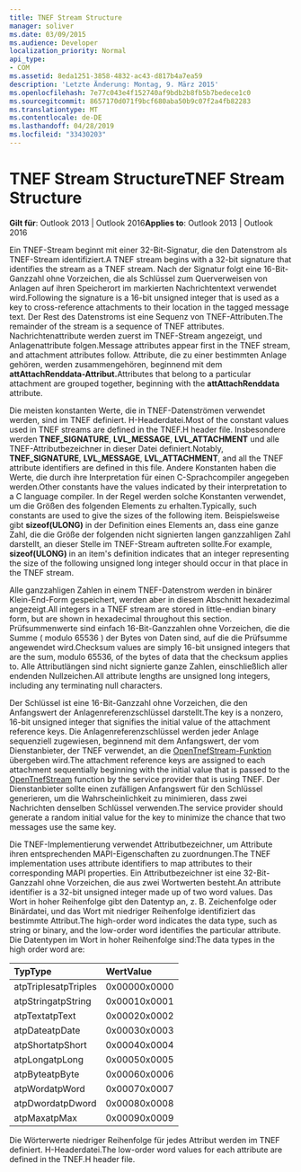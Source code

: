 ```yaml
---
title: TNEF Stream Structure
manager: soliver
ms.date: 03/09/2015
ms.audience: Developer
localization_priority: Normal
api_type:
- COM
ms.assetid: 8eda1251-3858-4832-ac43-d817b4a7ea59
description: 'Letzte Änderung: Montag, 9. März 2015'
ms.openlocfilehash: 7e77c043e4f152740af9bdb2b8fb5b7bedece1c0
ms.sourcegitcommit: 8657170d071f9bcf680aba50b9c07f2a4fb82283
ms.translationtype: MT
ms.contentlocale: de-DE
ms.lasthandoff: 04/28/2019
ms.locfileid: "33430203"
---
```

# <a name="tnef-stream-structure"></a><span data-ttu-id="e155f-103">TNEF Stream Structure</span><span class="sxs-lookup"><span data-stu-id="e155f-103">TNEF Stream Structure</span></span>

  
  
<span data-ttu-id="e155f-104">**Gilt für**: Outlook 2013 | Outlook 2016</span><span class="sxs-lookup"><span data-stu-id="e155f-104">**Applies to**: Outlook 2013 | Outlook 2016</span></span> 
  
<span data-ttu-id="e155f-105">Ein TNEF-Stream beginnt mit einer 32-Bit-Signatur, die den Datenstrom als TNEF-Stream identifiziert.</span><span class="sxs-lookup"><span data-stu-id="e155f-105">A TNEF stream begins with a 32-bit signature that identifies the stream as a TNEF stream.</span></span> <span data-ttu-id="e155f-106">Nach der Signatur folgt eine 16-Bit-Ganzzahl ohne Vorzeichen, die als Schlüssel zum Querverweisen von Anlagen auf ihren Speicherort im markierten Nachrichtentext verwendet wird.</span><span class="sxs-lookup"><span data-stu-id="e155f-106">Following the signature is a 16-bit unsigned integer that is used as a key to cross-reference attachments to their location in the tagged message text.</span></span> <span data-ttu-id="e155f-107">Der Rest des Datenstroms ist eine Sequenz von TNEF-Attributen.</span><span class="sxs-lookup"><span data-stu-id="e155f-107">The remainder of the stream is a sequence of TNEF attributes.</span></span> <span data-ttu-id="e155f-108">Nachrichtenattribute werden zuerst im TNEF-Stream angezeigt, und Anlagenattribute folgen.</span><span class="sxs-lookup"><span data-stu-id="e155f-108">Message attributes appear first in the TNEF stream, and attachment attributes follow.</span></span> <span data-ttu-id="e155f-109">Attribute, die zu einer bestimmten Anlage gehören, werden zusammengehören, beginnend mit dem **attAttachRenddata-Attribut.**</span><span class="sxs-lookup"><span data-stu-id="e155f-109">Attributes that belong to a particular attachment are grouped together, beginning with the **attAttachRenddata** attribute.</span></span> 
  
<span data-ttu-id="e155f-110">Die meisten konstanten Werte, die in TNEF-Datenströmen verwendet werden, sind im TNEF definiert. H-Headerdatei.</span><span class="sxs-lookup"><span data-stu-id="e155f-110">Most of the constant values used in TNEF streams are defined in the TNEF.H header file.</span></span> <span data-ttu-id="e155f-111">Insbesondere werden **TNEF_SIGNATURE**, **LVL_MESSAGE**, **LVL_ATTACHMENT** und alle TNEF-Attributbezeichner in dieser Datei definiert.</span><span class="sxs-lookup"><span data-stu-id="e155f-111">Notably, **TNEF_SIGNATURE**, **LVL_MESSAGE**, **LVL_ATTACHMENT**, and all the TNEF attribute identifiers are defined in this file.</span></span> <span data-ttu-id="e155f-112">Andere Konstanten haben die Werte, die durch ihre Interpretation für einen C-Sprachcompiler angegeben werden.</span><span class="sxs-lookup"><span data-stu-id="e155f-112">Other constants have the values indicated by their interpretation to a C language compiler.</span></span> <span data-ttu-id="e155f-113">In der Regel werden solche Konstanten verwendet, um die Größen des folgenden Elements zu erhalten.</span><span class="sxs-lookup"><span data-stu-id="e155f-113">Typically, such constants are used to give the sizes of the following item.</span></span> <span data-ttu-id="e155f-114">Beispielsweise gibt **sizeof(ULONG)** in der Definition eines Elements an, dass eine ganze Zahl, die die Größe der folgenden nicht signierten langen ganzzahligen Zahl darstellt, an dieser Stelle im TNEF-Stream auftreten sollte.</span><span class="sxs-lookup"><span data-stu-id="e155f-114">For example, **sizeof(ULONG)** in an item's definition indicates that an integer representing the size of the following unsigned long integer should occur in that place in the TNEF stream.</span></span> 
  
<span data-ttu-id="e155f-115">Alle ganzzahligen Zahlen in einem TNEF-Datenstrom werden in binärer Klein-End-Form gespeichert, werden aber in diesem Abschnitt hexadezimal angezeigt.</span><span class="sxs-lookup"><span data-stu-id="e155f-115">All integers in a TNEF stream are stored in little-endian binary form, but are shown in hexadecimal throughout this section.</span></span> <span data-ttu-id="e155f-116">Prüfsummenwerte sind einfach 16-Bit-Ganzzahlen ohne Vorzeichen, die die Summe ( modulo 65536 ) der Bytes von Daten sind, auf die die Prüfsumme angewendet wird.</span><span class="sxs-lookup"><span data-stu-id="e155f-116">Checksum values are simply 16-bit unsigned integers that are the sum, modulo 65536, of the bytes of data that the checksum applies to.</span></span> <span data-ttu-id="e155f-117">Alle Attributlängen sind nicht signierte ganze Zahlen, einschließlich aller endenden Nullzeichen.</span><span class="sxs-lookup"><span data-stu-id="e155f-117">All attribute lengths are unsigned long integers, including any terminating null characters.</span></span>
  
<span data-ttu-id="e155f-118">Der Schlüssel ist eine 16-Bit-Ganzzahl ohne Vorzeichen, die den Anfangswert der Anlagenreferenzschlüssel darstellt.</span><span class="sxs-lookup"><span data-stu-id="e155f-118">The key is a nonzero, 16-bit unsigned integer that signifies the initial value of the attachment reference keys.</span></span> <span data-ttu-id="e155f-119">Die Anlagenreferenzschlüssel werden jeder Anlage sequenziell zugewiesen, beginnend mit dem Anfangswert, der vom Dienstanbieter, der TNEF verwendet, an die [OpenTnefStream-Funktion](opentnefstream.md) übergeben wird.</span><span class="sxs-lookup"><span data-stu-id="e155f-119">The attachment reference keys are assigned to each attachment sequentially beginning with the initial value that is passed to the [OpenTnefStream](opentnefstream.md) function by the service provider that is using TNEF.</span></span> <span data-ttu-id="e155f-120">Der Dienstanbieter sollte einen zufälligen Anfangswert für den Schlüssel generieren, um die Wahrscheinlichkeit zu minimieren, dass zwei Nachrichten denselben Schlüssel verwenden.</span><span class="sxs-lookup"><span data-stu-id="e155f-120">The service provider should generate a random initial value for the key to minimize the chance that two messages use the same key.</span></span> 
  
<span data-ttu-id="e155f-121">Die TNEF-Implementierung verwendet Attributbezeichner, um Attribute ihren entsprechenden MAPI-Eigenschaften zu zuordnungen.</span><span class="sxs-lookup"><span data-stu-id="e155f-121">The TNEF implementation uses attribute identifiers to map attributes to their corresponding MAPI properties.</span></span> <span data-ttu-id="e155f-122">Ein Attributbezeichner ist eine 32-Bit-Ganzzahl ohne Vorzeichen, die aus zwei Wortwerten besteht.</span><span class="sxs-lookup"><span data-stu-id="e155f-122">An attribute identifier is a 32-bit unsigned integer made up of two word values.</span></span> <span data-ttu-id="e155f-123">Das Wort in hoher Reihenfolge gibt den Datentyp an, z. B. Zeichenfolge oder Binärdatei, und das Wort mit niedriger Reihenfolge identifiziert das bestimmte Attribut.</span><span class="sxs-lookup"><span data-stu-id="e155f-123">The high-order word indicates the data type, such as string or binary, and the low-order word identifies the particular attribute.</span></span> <span data-ttu-id="e155f-124">Die Datentypen im Wort in hoher Reihenfolge sind:</span><span class="sxs-lookup"><span data-stu-id="e155f-124">The data types in the high order word are:</span></span>
  
|<span data-ttu-id="e155f-125">**Typ**</span><span class="sxs-lookup"><span data-stu-id="e155f-125">**Type**</span></span>|<span data-ttu-id="e155f-126">**Wert**</span><span class="sxs-lookup"><span data-stu-id="e155f-126">**Value**</span></span>|
|:-----|:-----|
|<span data-ttu-id="e155f-127">atpTriples</span><span class="sxs-lookup"><span data-stu-id="e155f-127">atpTriples</span></span>  <br/> |<span data-ttu-id="e155f-128">0x0000</span><span class="sxs-lookup"><span data-stu-id="e155f-128">0x0000</span></span>  <br/> |
|<span data-ttu-id="e155f-129">atpString</span><span class="sxs-lookup"><span data-stu-id="e155f-129">atpString</span></span>  <br/> |<span data-ttu-id="e155f-130">0x0001</span><span class="sxs-lookup"><span data-stu-id="e155f-130">0x0001</span></span>  <br/> |
|<span data-ttu-id="e155f-131">atpText</span><span class="sxs-lookup"><span data-stu-id="e155f-131">atpText</span></span>  <br/> |<span data-ttu-id="e155f-132">0x0002</span><span class="sxs-lookup"><span data-stu-id="e155f-132">0x0002</span></span>  <br/> |
|<span data-ttu-id="e155f-133">atpDate</span><span class="sxs-lookup"><span data-stu-id="e155f-133">atpDate</span></span>  <br/> |<span data-ttu-id="e155f-134">0x0003</span><span class="sxs-lookup"><span data-stu-id="e155f-134">0x0003</span></span>  <br/> |
|<span data-ttu-id="e155f-135">atpShort</span><span class="sxs-lookup"><span data-stu-id="e155f-135">atpShort</span></span>  <br/> |<span data-ttu-id="e155f-136">0x0004</span><span class="sxs-lookup"><span data-stu-id="e155f-136">0x0004</span></span>  <br/> |
|<span data-ttu-id="e155f-137">atpLong</span><span class="sxs-lookup"><span data-stu-id="e155f-137">atpLong</span></span>  <br/> |<span data-ttu-id="e155f-138">0x0005</span><span class="sxs-lookup"><span data-stu-id="e155f-138">0x0005</span></span>  <br/> |
|<span data-ttu-id="e155f-139">atpByte</span><span class="sxs-lookup"><span data-stu-id="e155f-139">atpByte</span></span>  <br/> |<span data-ttu-id="e155f-140">0x0006</span><span class="sxs-lookup"><span data-stu-id="e155f-140">0x0006</span></span>  <br/> |
|<span data-ttu-id="e155f-141">atpWord</span><span class="sxs-lookup"><span data-stu-id="e155f-141">atpWord</span></span>  <br/> |<span data-ttu-id="e155f-142">0x0007</span><span class="sxs-lookup"><span data-stu-id="e155f-142">0x0007</span></span>  <br/> |
|<span data-ttu-id="e155f-143">atpDword</span><span class="sxs-lookup"><span data-stu-id="e155f-143">atpDword</span></span>  <br/> |<span data-ttu-id="e155f-144">0x0008</span><span class="sxs-lookup"><span data-stu-id="e155f-144">0x0008</span></span>  <br/> |
|<span data-ttu-id="e155f-145">atpMax</span><span class="sxs-lookup"><span data-stu-id="e155f-145">atpMax</span></span>  <br/> |<span data-ttu-id="e155f-146">0x0009</span><span class="sxs-lookup"><span data-stu-id="e155f-146">0x0009</span></span>  <br/> |
   
<span data-ttu-id="e155f-147">Die Wörterwerte niedriger Reihenfolge für jedes Attribut werden im TNEF definiert. H-Headerdatei.</span><span class="sxs-lookup"><span data-stu-id="e155f-147">The low-order word values for each attribute are defined in the TNEF.H header file.</span></span>
  

